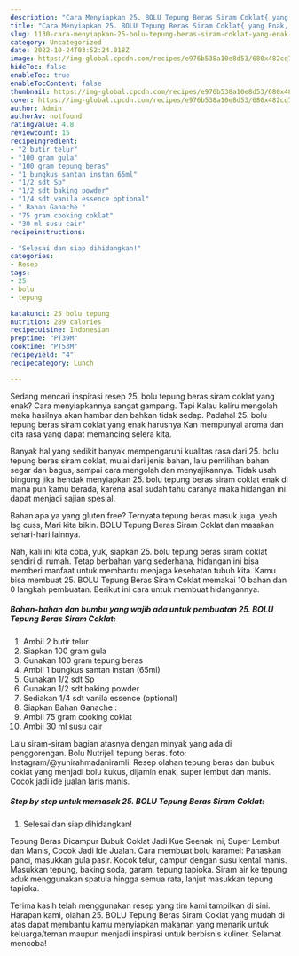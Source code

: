 ```yaml
---
description: "Cara Menyiapkan 25. BOLU Tepung Beras Siram Coklat{ yang Enak,  Menu Buat lebaran"
title: "Cara Menyiapkan 25. BOLU Tepung Beras Siram Coklat{ yang Enak,  Menu Buat lebaran"
slug: 1130-cara-menyiapkan-25-bolu-tepung-beras-siram-coklat-yang-enak-menu-buat-lebaran
category: Uncategorized
date: 2022-10-24T03:52:24.018Z
image: https://img-global.cpcdn.com/recipes/e976b538a10e8d53/680x482cq70/25-bolu-tepung-beras-siram-coklat-foto-resep-utama.jpg
hideToc: false
enableToc: true
enableTocContent: false
thumbnail: https://img-global.cpcdn.com/recipes/e976b538a10e8d53/680x482cq70/25-bolu-tepung-beras-siram-coklat-foto-resep-utama.jpg
cover: https://img-global.cpcdn.com/recipes/e976b538a10e8d53/680x482cq70/25-bolu-tepung-beras-siram-coklat-foto-resep-utama.jpg
author: Admin
authorAv: notfound
ratingvalue: 4.8
reviewcount: 15
recipeingredient:
- "2 butir telur"
- "100 gram gula"
- "100 gram tepung beras"
- "1 bungkus santan instan 65ml"
- "1/2 sdt Sp"
- "1/2 sdt baking powder"
- "1/4 sdt vanila essence optional"
- " Bahan Ganache "
- "75 gram cooking coklat"
- "30 ml susu cair"
recipeinstructions:

- "Selesai dan siap dihidangkan!"
categories:
- Resep
tags:
- 25
- bolu
- tepung

katakunci: 25 bolu tepung 
nutrition: 289 calories
recipecuisine: Indonesian
preptime: "PT39M"
cooktime: "PT53M"
recipeyield: "4"
recipecategory: Lunch

---
```



Sedang mencari inspirasi resep 25. bolu tepung beras siram coklat yang enak? Cara menyiapkannya sangat gampang. Tapi Kalau keliru mengolah maka hasilnya akan hambar dan bahkan tidak sedap. Padahal 25. bolu tepung beras siram coklat yang enak harusnya Kan mempunyai aroma dan cita rasa yang dapat memancing selera kita.


Banyak hal yang sedikit banyak mempengaruhi kualitas rasa dari 25. bolu tepung beras siram coklat, mulai dari jenis bahan, lalu pemilihan bahan segar dan bagus, sampai cara mengolah dan menyajikannya. Tidak usah bingung jika hendak menyiapkan 25. bolu tepung beras siram coklat enak di mana pun kamu berada, karena asal sudah tahu caranya maka hidangan ini dapat menjadi sajian spesial.

Bahan apa ya yang gluten free? Ternyata tepung beras masuk juga. yeah lsg cuss, Mari kita bikin. BOLU Tepung Beras Siram Coklat dan masakan sehari-hari lainnya.


Nah, kali ini kita coba, yuk, siapkan 25. bolu tepung beras siram coklat sendiri di rumah. Tetap berbahan yang sederhana, hidangan ini bisa memberi manfaat untuk membantu menjaga kesehatan tubuh kita. Kamu bisa membuat 25. BOLU Tepung Beras Siram Coklat memakai 10 bahan dan 0 langkah pembuatan. Berikut ini cara untuk membuat hidangannya.

<!--inarticleads1-->

##### Bahan-bahan dan bumbu yang wajib ada untuk pembuatan 25. BOLU Tepung Beras Siram Coklat:

1. Ambil 2 butir telur
1. Siapkan 100 gram gula
1. Gunakan 100 gram tepung beras
1. Ambil 1 bungkus santan instan (65ml)
1. Gunakan 1/2 sdt Sp
1. Gunakan 1/2 sdt baking powder
1. Sediakan 1/4 sdt vanila essence (optional)
1. Siapkan  Bahan Ganache :
1. Ambil 75 gram cooking coklat
1. Ambil 30 ml susu cair


Lalu siram-siram bagian atasnya dengan minyak yang ada di penggorengan. Bolu Nutrijell tepung beras. foto: Instagram/@yunirahmadaniramli. Resep olahan tepung beras dan bubuk coklat yang menjadi bolu kukus, dijamin enak, super lembut dan manis. Cocok jadi ide jualan laris manis. 

<!--inarticleads2-->

##### Step by step untuk memasak 25. BOLU Tepung Beras Siram Coklat:


1. Selesai dan siap dihidangkan!

Tepung Beras Dicampur Bubuk Coklat Jadi Kue Seenak Ini, Super Lembut dan Manis, Cocok Jadi Ide Jualan. Cara membuat bolu karamel: Panaskan panci, masukkan gula pasir. Kocok telur, campur dengan susu kental manis. Masukkan tepung, baking soda, garam, tepung tapioka. Siram air ke tepung aduk menggunakan spatula hingga semua rata, lanjut masukkan tepung tapioka. 

Terima kasih telah menggunakan resep yang tim kami tampilkan di sini. Harapan kami, olahan 25. BOLU Tepung Beras Siram Coklat yang mudah di atas dapat membantu kamu menyiapkan makanan yang menarik untuk keluarga/teman maupun menjadi inspirasi untuk berbisnis kuliner. Selamat mencoba!
